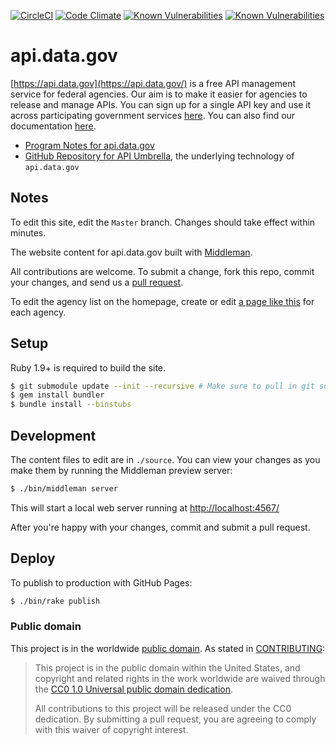 [![CircleCI](https://circleci.com/gh/18F/api.data.gov.svg?style=svg)](https://circleci.com/gh/18F/api.data.gov) [![Code Climate](https://codeclimate.com/github/18F/api.data.gov/badges/gpa.svg)](https://codeclimate.com/github/18F/api.data.gov) [![Known Vulnerabilities](https://snyk.io/test/github/18F/api.data.gov/badge.svg?targetFile=Gemfile.lock)](https://snyk.io/test/github/18F/api.data.gov?targetFile=Gemfile.lock) [![Known Vulnerabilities](https://snyk.io/test/github/18F/api.data.gov/badge.svg?targetFile=requirements.txt)](https://snyk.io/test/github/18F/api.data.gov?targetFile=requirements.txt)

# api.data.gov

[https://api.data.gov](https://api.data.gov/) is a free API management service for federal agencies. Our aim is to make it easier for agencies to release and manage APIs. You can sign up for a single API key and use it across participating government services [here](https://api.data.gov/signup/). You can also find our documentation [here](http://api.data.gov/docs/).



* [Program Notes for api.data.gov](https://github.com/18F/api.data.gov/wiki/Program-Notes)
* [GitHub Repository for API Umbrella](https://github.com/NREL/api-umbrella), the underlying technology of `api.data.gov`

## Notes 

To edit this site, edit the `Master` branch.  Changes should take effect within minutes.  

The website content for api.data.gov built with [Middleman](http://middlemanapp.com).

All contributions are welcome. To submit a change, fork this repo, commit your changes, and send us a [pull request](https://help.github.com/articles/using-pull-requests).

To edit the agency list on the homepage, create or edit [a page like this](https://github.com/18F/api.data.gov/blob/master/source/docs/fda.md) for each agency.


## Setup

Ruby 1.9+ is required to build the site.

```sh
$ git submodule update --init --recursive # Make sure to pull in git submodules
$ gem install bundler
$ bundle install --binstubs
```

## Development

The content files to edit are in `./source`. You can view your changes as you make them by running the Middleman preview server:

```sh
$ ./bin/middleman server
```

This will start a local web server running at [http://localhost:4567/](http://localhost:4567/)

After you're happy with your changes, commit and submit a pull request.

## Deploy

To publish to production with GitHub Pages:

```sh
$ ./bin/rake publish
```


### Public domain

This project is in the worldwide [public domain](LICENSE.md). As stated in [CONTRIBUTING](CONTRIBUTING.md):

> This project is in the public domain within the United States, and copyright and related rights in the work worldwide are waived through the [CC0 1.0 Universal public domain dedication](https://creativecommons.org/publicdomain/zero/1.0/).
>
> All contributions to this project will be released under the CC0 dedication. By submitting a pull request, you are agreeing to comply with this waiver of copyright interest.
